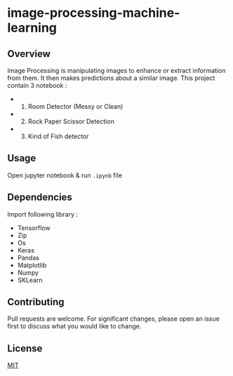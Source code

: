 # image-processing-machine-learning
## Overview
Image Processing is manipulating images to enhance or extract information from them. It then makes predictions about a similar image. 
This project contain 3 notebook :
* 1. Room Detector (Messy or Clean)
* 2. Rock Paper Scissor Detection
* 3. Kind of Fish detector


## Usage
Open jupyter notebook & run `.ipynb` file

## Dependencies
Import following library :
* Tensorflow
* Zip
* Os
* Keras
* Pandas
* Matplotlib
* Numpy
* SKLearn

## Contributing

Pull requests are welcome. For significant changes, please open an issue first
to discuss what you would like to change.

## License

[MIT](https://choosealicense.com/licenses/mit/)
